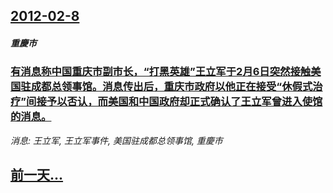 ## [2012-02-8](/news/2012/02/8/index.md)

##### 重慶市
### [有消息称中国重庆市副市长，“打黑英雄”王立军于2月6日突然接触美国驻成都总领事馆。消息传出后，重庆市政府以他正在接受“休假式治疗”间接予以否认，而美国和中国政府却正式确认了王立军曾进入使馆的消息。](/news/2012/02/8/有消息称中国重庆市副市长-打黑英雄-王立军于2月6日突然接触美国驻成都总领事馆-消息传出后-重庆市政府以他正在接受-休.md)
_消息: 王立军, 王立军事件, 美国驻成都总领事馆, 重慶市_

## [前一天...](/news/2012/02/7/index.md)

